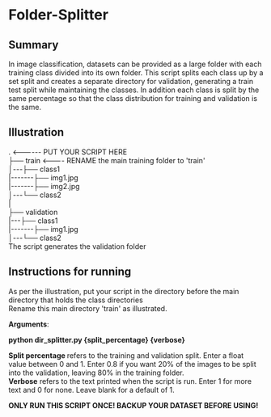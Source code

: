 # Folder-Splitter

## Summary

In image classification, datasets can be provided as a large folder with each training class divided into its own folder. 
This script splits each class up by a set split and creates a separate directory for validation, generating a train test split
while maintaining the classes. In addition each class is split by the same percentage so that the 
class distribution for training and validation is the same.

## Illustration

. <------ PUT YOUR SCRIPT HERE <br>
├── train <---- RENAME the main training folder to 'train' <br>
│---├── class1<br>
|-------├── img1.jpg<br>
|-------├── img2.jpg<br>
│---└── class2<br>
|<br>
├── validation<br>
|---├── class1<br>
|-------├── img1.jpg<br>
│---└── class2<br>
The script generates the validation folder

## Instructions for running
As per the illustration, put your script in the directory before the main directory that holds the class directories <br>
Rename this main directory 'train' as illustrated.

<strong>Arguments</strong>: <br>

<strong>python dir_splitter.py {split_percentage} {verbose}</strong> <br>

<strong>Split percentage </strong> refers to the training and validation split. Enter a float value between 0 and 1. Enter 0.8 if you want 20% of the images to be split into the validation, leaving 80% in the training folder. <br>
<strong>Verbose</strong> refers to the text printed when the script is run. Enter 1 for more text and 0 for none. Leave blank for a default of 1. <br>

<strong>ONLY RUN THIS SCRIPT ONCE! BACKUP YOUR DATASET BEFORE USING!</strong>
